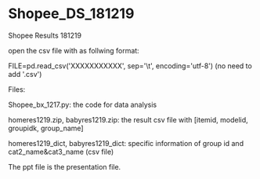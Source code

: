 # Shopee_DS_181219
Shopee Results 181219

open the csv file with as follwing format:

FILE=pd.read_csv('XXXXXXXXXXX', sep='\t', encoding='utf-8') (no need to add '.csv')

Files:

Shopee_bx_1217.py: the code for data analysis

homeres1219.zip, babyres1219.zip: the result csv file with [itemid, modelid, groupidk, group_name]

homeres1219_dict, babyres1219_dict: specific information of group id and cat2_name&cat3_name (csv file)

The ppt file is the presentation file.
